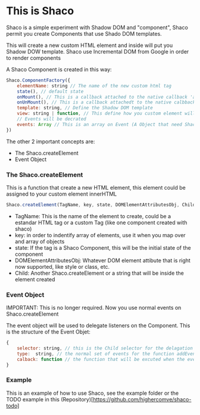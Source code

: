 This is Shaco
==============

Shaco is a simple experiment with Shadow DOM and "component", Shaco permit you create Components that use Shado DOM templates.

This will create a new custom HTML element and inside will put you Shadow DOW template. Shaco use Incremental DOM from Google in order to render components

A Shaco Component is created in this way:

```js
Shaco.ComponentFactory({
	elementName: string // The name of the new custom html tag
	state(), // default state
	onMount(), // This is a callback attached to the native callback 'attachedCallback' for the custom element
	onUnMount(), // This is a callback attachedt to the native calbback 'detachedCallback' for the custom element
	template: string, // Define the Shadow DOM template
	view: string | function, // This define how you custom element will render when state chage. The function must use Shaco.createElement sintax
	// Events will be decrated
	events: Array // This is an array on Event (A Object that need Shaco to delagate listeners), the espeficication is below
})
```

The other 2 important concepts are:

- The Shaco.createElement
- Event Object

### The Shaco.createElement

This is a function that create a new HTML element, this element could be assigned to your custom element innerHTML

```js
Shaco.createElement(TagName, key, state, DOMElementAttributesObj, Child)
```

- TagName: This is the name of the element to create, could be a estandar HTML tag or a custom Tag (like one component created with shaco)
- key: in order to indentify array of elements, use it when you map over and array of objects
- state: If the tag is a Shaco Component, this will be the initial state of the component
- DOMElementAttributesObj: Whatever DOM element attibute that is right now supported, like style or class, etc.
- Child: Another Shaco.createElement or a string that will be inside the element created

### Event Object

IMPORTANT: This is no longer required. Now you use normal events on Shaco.createElement

The event object will be used to delegate listeners on the Component. This is the structure of the Event Objet:

```js
{
	selector: string, // this is the Child selector for the delagation
	type:  string, // the normal set of events for the function addEventListeners
	calback: function // the function that will be excuted when the event is fire
}
```

### Example

This is an example of how to use Shaco, see the example folder or the TODO example in this (Repository)[https://github.com/highercomve/shaco-todo]
